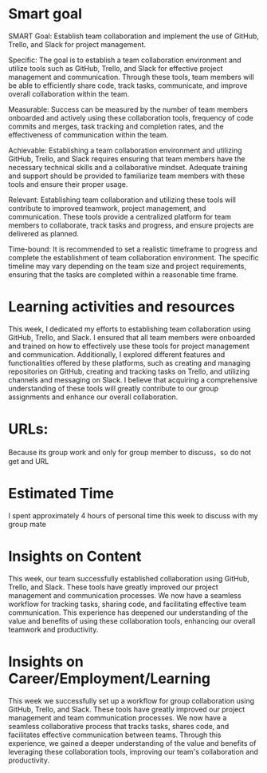 # Smart goal
SMART Goal: Establish team collaboration and implement the use of GitHub, Trello, and Slack for project management.

Specific: The goal is to establish a team collaboration environment and utilize tools such as GitHub, Trello, and Slack for effective project management and communication. Through these tools, team members will be able to efficiently share code, track tasks, communicate, and improve overall collaboration within the team.

Measurable: Success can be measured by the number of team members onboarded and actively using these collaboration tools, frequency of code commits and merges, task tracking and completion rates, and the effectiveness of communication within the team.

Achievable: Establishing a team collaboration environment and utilizing GitHub, Trello, and Slack requires ensuring that team members have the necessary technical skills and a collaborative mindset. Adequate training and support should be provided to familiarize team members with these tools and ensure their proper usage.

Relevant: Establishing team collaboration and utilizing these tools will contribute to improved teamwork, project management, and communication. These tools provide a centralized platform for team members to collaborate, track tasks and progress, and ensure projects are delivered as planned.

Time-bound: It is recommended to set a realistic timeframe to progress and complete the establishment of team collaboration environment. The specific timeline may vary depending on the team size and project requirements, ensuring that the tasks are completed within a reasonable time frame.

# Learning activities and resources
This week, I dedicated my efforts to establishing team collaboration using GitHub, Trello, and Slack. I ensured that all team members were onboarded and trained on how to effectively use these tools for project management and communication. Additionally, I explored different features and functionalities offered by these platforms, such as creating and managing repositories on GitHub, creating and tracking tasks on Trello, and utilizing channels and messaging on Slack. I believe that acquiring a comprehensive understanding of these tools will greatly contribute to our group assignments and enhance our overall collaboration.
# URLs:
Because its group work and only for group member to discuss，so do not get and URL
# Estimated Time
I spent approximately 4 hours of personal time this week to discuss with my group mate
# Insights on Content
This week, our team successfully established collaboration using GitHub, Trello, and Slack. These tools have greatly improved our project management and communication processes. We now have a seamless workflow for tracking tasks, sharing code, and facilitating effective team communication. This experience has deepened our understanding of the value and benefits of using these collaboration tools, enhancing our overall teamwork and productivity.
# Insights on Career/Employment/Learning
This week we successfully set up a workflow for group collaboration using GitHub, Trello, and Slack. These tools have greatly improved our project management and team communication processes. We now have a seamless collaborative process that tracks tasks, shares code, and facilitates effective communication between teams. Through this experience, we gained a deeper understanding of the value and benefits of leveraging these collaboration tools, improving our team's collaboration and productivity.
